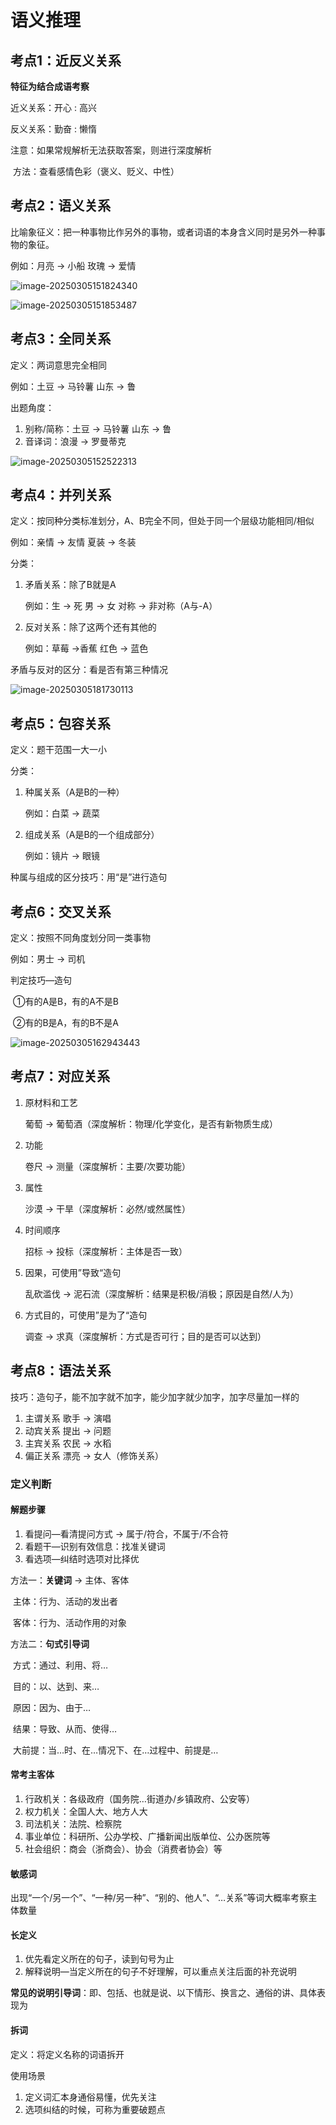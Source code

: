 # 语义推理

## 考点1：近反义关系

**特征为结合成语考察**

近义关系：开心 :  高兴

反义关系：勤奋 : 懒惰

注意：如果常规解析无法获取答案，则进行深度解析

​	方法：查看感情色彩（褒义、贬义、中性）

## 考点2：语义关系

比喻象征义：把一种事物比作另外的事物，或者词语的本身含义同时是另外一种事物的象征。

例如：月亮 -> 小船	玫瑰 -> 爱情

![image-20250305151824340](https://raw.githubusercontent.com/HuaHuaQueen/Typora-Images/master/2025/03/upgit_20250320_1742453202.png)

![image-20250305151853487](https://raw.githubusercontent.com/HuaHuaQueen/Typora-Images/master/2025/03/upgit_20250320_1742453200.png)

## 考点3：全同关系

定义：两词意思完全相同

例如：土豆 -> 马铃薯	山东 -> 鲁

出题角度：

1. 别称/简称：土豆 -> 马铃薯	山东 -> 鲁
2. 音译词：浪漫 -> 罗曼蒂克

![image-20250305152522313](https://raw.githubusercontent.com/HuaHuaQueen/Typora-Images/master/2025/03/upgit_20250320_1742453197.png)

## 考点4：并列关系

定义：按同种分类标准划分，A、B完全不同，但处于同一个层级功能相同/相似

例如：亲情 -> 友情	夏装 -> 冬装

分类：

1. 矛盾关系：除了B就是A

   例如：生 -> 死	男 -> 女	对称 -> 非对称（A与-A）

2. 反对关系：除了这两个还有其他的

   例如：草莓 ->香蕉	红色 -> 蓝色

矛盾与反对的区分：看是否有第三种情况

![image-20250305181730113](https://raw.githubusercontent.com/HuaHuaQueen/Typora-Images/master/2025/03/upgit_20250320_1742453195.png)

## 考点5：包容关系

定义：题干范围一大一小

分类：

1. 种属关系（A是B的一种）

   例如：白菜 -> 蔬菜

2. 组成关系（A是B的一个组成部分）

   例如：镜片 -> 眼镜

种属与组成的区分技巧：用“是”进行造句

## 考点6：交叉关系

定义：按照不同角度划分同一类事物

例如：男士 -> 司机

判定技巧—造句

​	①有的A是B，有的A不是B

​	②有的B是A，有的B不是A

![image-20250305162943443](https://raw.githubusercontent.com/HuaHuaQueen/Typora-Images/master/2025/03/upgit_20250320_1742453192.png)

## 考点7：对应关系

1. 原材料和工艺

   葡萄 -> 葡萄酒（深度解析：物理/化学变化，是否有新物质生成）

2. 功能

   卷尺 -> 测量（深度解析：主要/次要功能）

3. 属性

   沙漠 -> 干旱（深度解析：必然/或然属性）

4. 时间顺序

   招标 -> 投标（深度解析：主体是否一致）

5. 因果，可使用”导致“造句

   乱砍滥伐 -> 泥石流（深度解析：结果是积极/消极；原因是自然/人为）

6. 方式目的，可使用”是为了“造句

   调查 -> 求真（深度解析：方式是否可行；目的是否可以达到）

## 考点8：语法关系

技巧：造句子，能不加字就不加字，能少加字就少加字，加字尽量加一样的

1. 主谓关系    歌手 -> 演唱
2. 动宾关系    提出 -> 问题
3. 主宾关系    农民 -> 水稻
4. 偏正关系    漂亮 -> 女人（修饰关系）

### 定义判断

#### 解题步骤

1. 看提问—看清提问方式 -> 属于/符合，不属于/不合符
2. 看题干—识别有效信息：找准关键词
3. 看选项—纠结时选项对比择优

方法一：**关键词** -> 主体、客体

​	主体：行为、活动的发出者

​	客体：行为、活动作用的对象

方法二：**句式引导词**

​	方式：通过、利用、将…

​	目的：以、达到、来…

​	原因：因为、由于…

​	结果：导致、从而、使得…

​	大前提：当…时、在…情况下、在…过程中、前提是…

#### 常考主客体

1. 行政机关：各级政府（国务院…街道办/乡镇政府、公安等）
2. 权力机关：全国人大、地方人大
3. 司法机关：法院、检察院
4. 事业单位：科研所、公办学校、广播新闻出版单位、公办医院等
5. 社会组织：商会（浙商会）、协会（消费者协会）等

#### 敏感词

出现“一个/另一个”、“一种/另一种”、“别的、他人”、“…关系”等词大概率考察主体数量

#### 长定义

1. 优先看定义所在的句子，读到句号为止
2. 解释说明—当定义所在的句子不好理解，可以重点关注后面的补充说明

**常见的说明引导词**：即、包括、也就是说、以下情形、换言之、通俗的讲、具体表现为

#### 拆词

定义：将定义名称的词语拆开

使用场景

1. 定义词汇本身通俗易懂，优先关注
2. 选项纠结的时候，可称为重要破题点